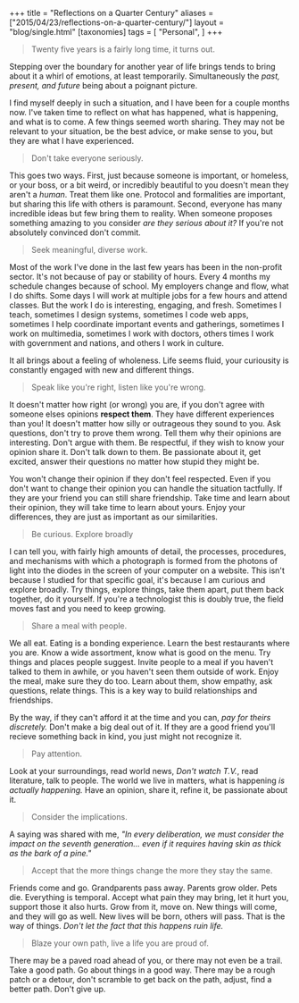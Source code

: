 +++
title = "Reflections on a Quarter Century"
aliases = ["2015/04/23/reflections-on-a-quarter-century/"]
layout = "blog/single.html"
[taxonomies]
tags = [
  "Personal",
]
+++

> Twenty five years is a fairly long time, it turns out.

Stepping over the boundary for another year of life brings tends to bring about it a whirl of emotions, at least temporarily. Simultaneously the *past, present, and future* being about a poignant picture.

I find myself deeply in such a situation, and I have been for a couple months now. I've taken time to reflect on what has happened, what is happening, and what is to come. A few things seemed worth sharing. They may not be relevant to your situation, be the best advice, or make sense to you, but they are what I have experienced.

> Don't take everyone seriously.

<!-- more -->

This goes two ways. First, just because someone is important, or homeless, or your boss, or a bit weird, or incredibly beautiful to you doesn't mean they aren't a *human*. Treat them like one. Protocol and formalities are important, but sharing this life with others is paramount. Second, everyone has many incredible ideas but few bring them to reality. When someone proposes something amazing to you consider *are they serious about it?* If you're not absolutely convinced don't commit.

> Seek meaningful, diverse work.

Most of the work I've done in the last few years has been in the non-profit sector. It's not because of pay or stability of hours. Every 4 months my schedule changes because of school. My employers change and flow, what I do shifts. Some days I will work at multiple jobs for a few hours and attend classes. But the work I do is interesting, engaging, and fresh. Sometimes I teach, sometimes I design systems, sometimes I code web apps, sometimes I help coordinate important events and gatherings, sometimes I work on multimedia, sometimes I work with doctors, others times I work with government and nations, and others I work in culture.

It all brings about a feeling of wholeness. Life seems fluid, your curiousity is constantly engaged with new and different things.

> Speak like you're right, listen like you're wrong.

It doesn't matter how right (or wrong) you are, if you don't agree with someone elses opinions **respect them**. They have different experiences than you! It doesn't matter how silly or outrageous they sound to you. Ask questions, don't try to prove them wrong. Tell them why their opinions are interesting. Don't argue with them. Be respectful, if they wish to know your opinion share it. Don't talk down to them. Be passionate about it, get excited, answer their questions no matter how stupid they might be.

You won't change their opinion if they don't feel respected. Even if you don't want to change their opinion you can handle the situation tactfully. If they are your friend you can still share friendship. Take time and learn about their opinion, they will take time to learn about yours. Enjoy your differences, they are just as important as our similarities.

> Be curious. Explore broadly

I can tell you, with fairly high amounts of detail, the processes, procedures, and mechanisms with which a photograph is formed from the photons of light into the diodes in the screen of your computer on a website. This isn't because I studied for that specific goal, it's because I am curious and explore broadly. Try things, explore things, take them apart, put them back together, do it yourself. If you're a technologist this is doubly true, the field moves fast and you need to keep growing.

> Share a meal with people.

We all eat. Eating is a bonding experience. Learn the best restaurants where you are. Know a wide assortment, know what is good on the menu. Try things and places people suggest. Invite people to a meal if you haven't talked to them in awhile, or you haven't seen them outside of work. Enjoy the meal, make sure they do too. Learn about them, show empathy, ask questions, relate things. This is a key way to build relationships and friendships.

By the way, if they can't afford it at the time and you can, *pay for theirs discretely.* Don't make a big deal out of it. If they are a good friend you'll recieve something back in kind, you just might not recognize it.

> Pay attention.

Look at your surroundings, read world news, *Don't watch T.V.*, read literature, talk to people.  The world we live in matters, what is happening *is actually happening.* Have an opinion, share it, refine it, be passionate about it.

> Consider the implications.

A saying was shared with me, *"In every deliberation, we must consider the impact on the seventh generation... even if it requires having skin as thick as the bark of a pine."*

> Accept that the more things change the more they stay the same.

Friends come and go. Grandparents pass away. Parents grow older. Pets die. Everything is temporal. Accept what pain they may bring, let it hurt you, support those it also hurts. Grow from it, move on. New things will come, and they will go as well. New lives will be born, others will pass. That is the way of things. *Don't let the fact that this happens ruin life.*

> Blaze your own path, live a life you are proud of.

There may be a paved road ahead of you, or there may not even be a trail. Take a good path. Go about things in a good way. There may be a rough patch or a detour, don't scramble to get back on the path, adjust, find a better path. Don't give up.
